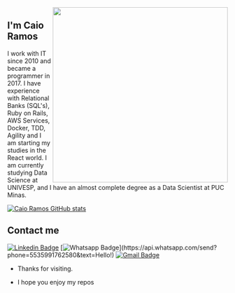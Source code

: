 <img align="right" width="400" height="400" src="https://media.giphy.com/media/QEIC6GZIEGStO/giphy.gif">
 
## I'm Caio Ramos
 
I work with IT since 2010 and became a programmer in 2017. I have experience with Relational Banks (SQL's), Ruby on Rails, AWS Services, Docker, TDD, Agility and I am starting my studies in the React world. I am currently studying Data Science at UNIVESP, and I have an almost complete degree as a Data Scientist at PUC Minas.

[![Caio Ramos GitHub stats](https://github-readme-stats.vercel.app/api?username=k41n3w)](https://github.com/k41n3w/k41n3w)


## Contact me
[![Linkedin Badge](https://img.shields.io/badge/-LinkedIn-blue?style=flat-square&logo=Linkedin&logoColor=white&link=link_do_seu_perfil_no_linkedin)](https://www.linkedin.com/in/caio-ramos-83271943/)
[![Whatsapp Badge](https://img.shields.io/badge/-Whatsapp-4CA143?style=flat-square&labelColor=4CA143&logo=whatsapp&logoColor=white&link=https://api.whatsapp.com/send?phone=seu_telefone_55+DDD+número_de_telefone&text=Hello!)](https://api.whatsapp.com/send?phone=5535991762580&text=Hello!)
[![Gmail Badge](https://img.shields.io/badge/-Gmail-c14438?style=flat-square&logo=Gmail&logoColor=white&link=mailto:seu_email)](mailto:cwfr88@gmail.com)
 
- Thanks for visiting. 
 
- I hope you enjoy my repos
